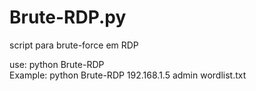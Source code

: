 # Brute-RDP.py
script para brute-force em RDP

<p>
use: python Brute-RDP <Host> <Username> <Wordlist>
  <br/>
Example: python Brute-RDP 192.168.1.5 admin wordlist.txt  
</p>
